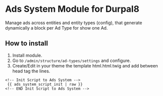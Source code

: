 # Ads System Module for Durpal8

Manage ads across entities and entity types (config), that generate 
dynamically a block per Ad Type for show one Ad.

## How to install

1. Install module.
2. Go to ```/admin/structure/ad-types/settings``` and configure.
3. Create/Edit in your theme the template html.html.twig and add 
between head tag the lines.
```
<!-- Init Script to Ads System -->
 {{ ads_system_script_init | raw }}
<!-- END Init Script to Ads System -->
```
